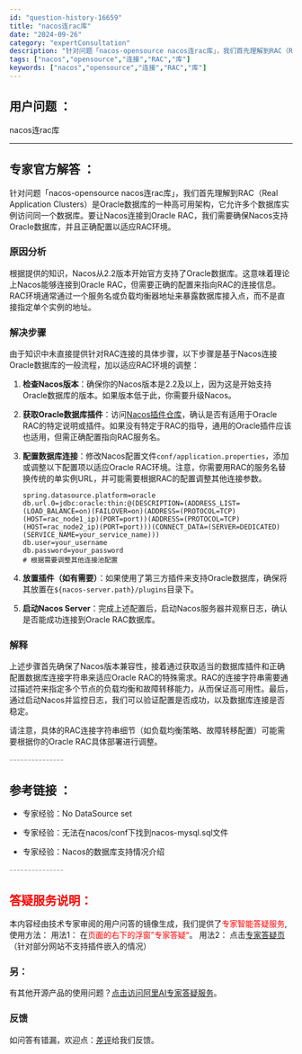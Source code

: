 ```yaml
---
id: "question-history-16659"
title: "nacos连rac库"
date: "2024-09-26"
category: "expertConsultation"
description: "针对问题「nacos-opensource nacos连rac库」，我们首先理解到RAC（Real Application Clusters）是Oracle数据库的一种高可用架构，它允许多个数据库实例访问同一个数据库。要让Nacos连接到Oracle RAC，我们需要确保Nacos支持Oracle数"
tags: ["nacos","opensource","连接","RAC","库"]
keywords: ["nacos","opensource","连接","RAC","库"]
---
```


## 用户问题 ： 
 nacos连rac库  

---------------
## 专家官方解答 ：

针对问题「nacos-opensource nacos连rac库」，我们首先理解到RAC（Real Application Clusters）是Oracle数据库的一种高可用架构，它允许多个数据库实例访问同一个数据库。要让Nacos连接到Oracle RAC，我们需要确保Nacos支持Oracle数据库，并且正确配置以适应RAC环境。

### 原因分析
根据提供的知识，Nacos从2.2版本开始官方支持了Oracle数据库。这意味着理论上Nacos能够连接到Oracle RAC，但需要正确的配置来指向RAC的连接信息。RAC环境通常通过一个服务名或负载均衡器地址来暴露数据库接入点，而不是直接指定单个实例的地址。

### 解决步骤
由于知识中未直接提供针对RAC连接的具体步骤，以下步骤是基于Nacos连接Oracle数据库的一般流程，加以适应RAC环境的调整：

1. **检查Nacos版本**：确保你的Nacos版本是2.2及以上，因为这是开始支持Oracle数据库的版本。如果版本低于此，你需要升级Nacos。

2. **获取Oracle数据库插件**：访问[Nacos插件仓库](https://github.com/nacos-group/nacos-plugin/tree/develop/nacos-datasource-plugin-ext)，确认是否有适用于Oracle RAC的特定说明或插件。如果没有特定于RAC的指导，通用的Oracle插件应该也适用，但需正确配置指向RAC服务名。

3. **配置数据库连接**：修改Nacos配置文件`conf/application.properties`，添加或调整以下配置项以适应Oracle RAC环境。注意，你需要用RAC的服务名替换传统的单实例URL，并可能需要根据RAC的配置调整其他连接参数。
   ```properties
   spring.datasource.platform=oracle
   db.url.0=jdbc:oracle:thin:@(DESCRIPTION=(ADDRESS_LIST=(LOAD_BALANCE=on)(FAILOVER=on)(ADDRESS=(PROTOCOL=TCP)(HOST=rac_node1_ip)(PORT=port))(ADDRESS=(PROTOCOL=TCP)(HOST=rac_node2_ip)(PORT=port)))(CONNECT_DATA=(SERVER=DEDICATED)(SERVICE_NAME=your_service_name)))
   db.user=your_username
   db.password=your_password
   # 根据需要调整其他连接池配置
   ```

4. **放置插件（如有需要）**：如果使用了第三方插件来支持Oracle数据库，确保将其放置在`${nacos-server.path}/plugins`目录下。

5. **启动Nacos Server**：完成上述配置后，启动Nacos服务器并观察日志，确认是否能成功连接到Oracle RAC数据库。

### 解释
上述步骤首先确保了Nacos版本兼容性，接着通过获取适当的数据库插件和正确配置数据库连接字符串来适应Oracle RAC的特殊需求。RAC的连接字符串需要通过描述符来指定多个节点的负载均衡和故障转移能力，从而保证高可用性。最后，通过启动Nacos并监控日志，我们可以验证配置是否成功，以及数据库连接是否稳定。

请注意，具体的RAC连接字符串细节（如负载均衡策略、故障转移配置）可能需要根据你的Oracle RAC具体部署进行调整。


<font color="#949494">---------------</font> 


## 参考链接 ：

* 专家经验：No DataSource set 
 
 * 专家经验：无法在nacos/conf下找到nacos-mysql.sql文件 
 
 * 专家经验：Nacos的数据库支持情况介绍 


 <font color="#949494">---------------</font> 
 


## <font color="#FF0000">答疑服务说明：</font> 

本内容经由技术专家审阅的用户问答的镜像生成，我们提供了<font color="#FF0000">专家智能答疑服务</font>,使用方法：
用法1： 在<font color="#FF0000">页面的右下的浮窗”专家答疑“</font>。
用法2： 点击[专家答疑页](https://answer.opensource.alibaba.com/docs/intro)（针对部分网站不支持插件嵌入的情况）
### 另：


有其他开源产品的使用问题？[点击访问阿里AI专家答疑服务](https://answer.opensource.alibaba.com/docs/intro)。
### 反馈
如问答有错漏，欢迎点：[差评](https://ai.nacos.io/user/feedbackByEnhancerGradePOJOID?enhancerGradePOJOId=16672)给我们反馈。

